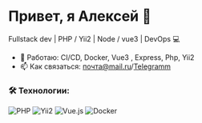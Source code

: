 # Привет, я Алексей 👋
Fullstack dev | PHP / Yii2 | Node / vue3 | DevOps 💻

- 💬 Работаю: CI/CD, Docker, Vue3 , Express, Php, Yii2
- 📫 Как связаться: [почта@mail.ru](mailto:oceanfluddy@gmail.com)/[Telegramm](https://t.me/psyhomod)

### 🛠 Технологии:
![PHP](https://img.shields.io/badge/-PHP-777?style=flat&logo=php)
![Yii2](https://img.shields.io/badge/-Laravel-red?style=flat&logo=laravel)
![Vue.js](https://img.shields.io/badge/-Vue.js-41B883?style=flat&logo=vue.js)
![Docker](https://img.shields.io/badge/-Docker-2496ED?style=flat&logo=docker)
